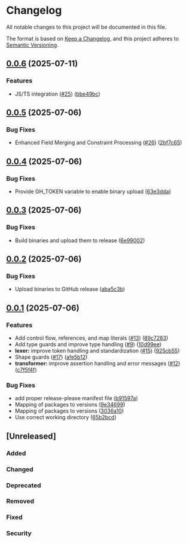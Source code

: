 # Changelog

All notable changes to this project will be documented in this file.

The format is based on [Keep a Changelog](https://keepachangelog.com/en/1.0.0/),
and this project adheres to [Semantic Versioning](https://semver.org/spec/v2.0.0.html).

## [0.0.6](https://github.com/forst-lang/forst/compare/v0.0.5...v0.0.6) (2025-07-11)


### Features

* JS/TS integration ([#25](https://github.com/forst-lang/forst/issues/25)) ([bbe49bc](https://github.com/forst-lang/forst/commit/bbe49bccb192d3dd7b8de3d89a9cd6296f355d44))

## [0.0.5](https://github.com/forst-lang/forst/compare/v0.0.4...v0.0.5) (2025-07-06)


### Bug Fixes

* Enhanced Field Merging and Constraint Processing ([#26](https://github.com/forst-lang/forst/issues/26)) ([2bf7c65](https://github.com/forst-lang/forst/commit/2bf7c65fae267dbe614586c3d264e95492ce6755))

## [0.0.4](https://github.com/forst-lang/forst/compare/v0.0.3...v0.0.4) (2025-07-06)


### Bug Fixes

* Provide GH_TOKEN variable to enable binary upload ([63e3dda](https://github.com/forst-lang/forst/commit/63e3ddaf1d0c5cc42d3c0fd0d68b7b0f2024028e))

## [0.0.3](https://github.com/forst-lang/forst/compare/v0.0.2...v0.0.3) (2025-07-06)


### Bug Fixes

* Build binaries and upload them to release ([6e99002](https://github.com/forst-lang/forst/commit/6e9900251d975d7f5f27961f7ced49d0013fd065))

## [0.0.2](https://github.com/forst-lang/forst/compare/v0.0.1...v0.0.2) (2025-07-06)


### Bug Fixes

* Upload binaries to GitHub release ([aba5c3b](https://github.com/forst-lang/forst/commit/aba5c3bd51067b996f2b1c77a6f285f874334bf2))

## [0.0.1](https://github.com/forst-lang/forst/compare/v0.0.0...v0.0.1) (2025-07-06)


### Features

* Add control flow, references, and map literals ([#13](https://github.com/forst-lang/forst/issues/13)) ([89c7283](https://github.com/forst-lang/forst/commit/89c72833708430fe13cd12ab2dceed62757c2d4b))
* Add type guards and improve type handling ([#9](https://github.com/forst-lang/forst/issues/9)) ([10d99ee](https://github.com/forst-lang/forst/commit/10d99ee72c4e7d5c8f68823bcb052db944da799e))
* **lexer:** improve token handling and standardization ([#15](https://github.com/forst-lang/forst/issues/15)) ([925cb55](https://github.com/forst-lang/forst/commit/925cb557a2299cd4a5267ebeb5f2512422b84709))
* Shape guards ([#17](https://github.com/forst-lang/forst/issues/17)) ([afe5b12](https://github.com/forst-lang/forst/commit/afe5b126ffb7d75af079e285e3de346a3f2d1135))
* **transformer:** improve assertion handling and error messages ([#12](https://github.com/forst-lang/forst/issues/12)) ([c7f5f4f](https://github.com/forst-lang/forst/commit/c7f5f4fe33f28a7f0580f882b3f701c012823bd2))


### Bug Fixes

* add proper release-please manifest file ([b91597a](https://github.com/forst-lang/forst/commit/b91597aa7da0a45256d3ea0e426584459c30b6de))
* Mapping of packages to versions ([9e34699](https://github.com/forst-lang/forst/commit/9e34699a540615e540e7c4d9ed78bffc559c332b))
* Mapping of packages to versions ([3036a10](https://github.com/forst-lang/forst/commit/3036a10b220100d7e0c73737475bae15b55b3ffc))
* Use correct working directory ([65b2bcd](https://github.com/forst-lang/forst/commit/65b2bcd611773cc682443875e5702911def06527))

## [Unreleased]

### Added

### Changed

### Deprecated

### Removed

### Fixed

### Security
